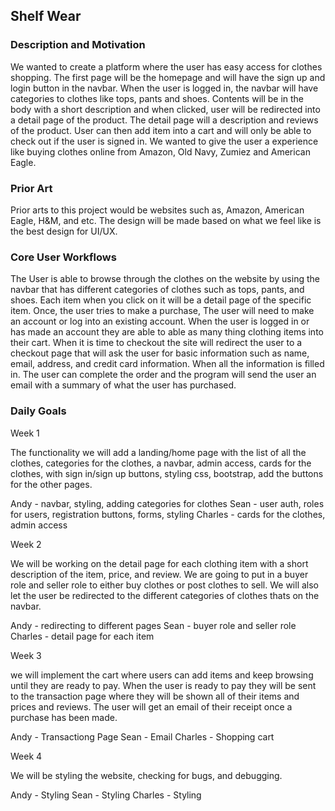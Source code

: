 ## Shelf Wear

### Description and Motivation
We wanted to create a platform where the user has easy access for clothes shopping. The first page will be the homepage and will have the sign up and login button in the navbar. When the user is logged in, the navbar will have categories to clothes like tops, pants and shoes. Contents will be in the body with a short description and when clicked, user will be redirected into a detail page of the product. The detail page will a description and reviews of the product. User can then add item into a cart and will only be able to check out if the user is signed in. We wanted to give the user a experience like buying clothes online from Amazon, Old Navy, Zumiez and American Eagle.

### Prior Art
Prior arts to this project would be websites such as, Amazon, American Eagle, H&M, and etc. The design will be made based on what we feel like is the best design for UI/UX. 

### Core User Workflows
The User is able to browse through the clothes on the website by using the navbar that has different categories of clothes such as tops, pants, and shoes. Each item when you click on it will be a detail page of the specific item.  Once, the user tries to make a purchase, The user will need to make an account or log into an existing account. When the user is logged in or has made an account they are able to able as many thing clothing items into their cart. When it is time to checkout the site will redirect the user to a checkout page that will ask the user for basic information such as name, email, address, and credit card information. When all the information is filled in. The user can complete the order and the program will send the user an email with a summary of what the user has purchased.


### Daily Goals

Week 1

The functionality we will add a landing/home page with the list of all the clothes, categories for the clothes, a navbar, admin access, cards for the clothes, with sign in/sign up buttons, styling css, bootstrap, add the buttons for the other pages.

Andy - navbar, styling, adding  categories for clothes
Sean - user auth, roles for users, registration buttons, forms, styling
Charles - cards for the clothes, admin access



Week 2

We will be working on the detail page for each clothing item with a short description of the item, price, and review. We are going to put in a buyer role and seller role to either buy clothes or post clothes to sell. We will also let the user be redirected to the different categories of clothes thats on the navbar.

Andy - redirecting to different pages
Sean - buyer role and seller role
Charles - detail page for each item

Week 3

we will implement the cart where users can add items and keep browsing until they are ready to pay. When the user is ready to pay they will be sent to the transaction page where they will be shown all of their items and prices and reviews. The user will get an email of their receipt once a purchase has been made.

Andy - Transactiong Page
Sean - Email
Charles - Shopping cart 


Week 4

We will be styling the website, checking for bugs, and debugging.

Andy - Styling
Sean - Styling
Charles - Styling
